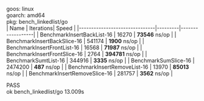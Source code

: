 goos: linux <br/>
goarch: amd64 <br/>
pkg: bench_linkedlist/go <br/>
| Name                          | Iterations| Speed          |
|-------------------------------|---------|------------------|
| BenchmarkInsertBackList-16    | 16270   |  **73546** ns/op |
| BenchmarkInsertBackSlice-16   | 541174  |   **1900** ns/op |
| BenchmarkInsertFrontList-16   | 16568   |  **71987** ns/op |
| BenchmarkInsertFrontSlice-16  | 2764    | **394781** ns/op |
| BenchmarkSumtList-16          | 344916  |   **3335** ns/op |
| BenchmarkSumSlice-16          | 2474200 |    **487** ns/op |
| BenchmarkInsertRemoveList-16  | 13970   |  **85013** ns/op |
| BenchmarkInsertRemoveSlice-16 | 281757  |   **3562** ns/op |

PASS <br/>
ok      bench_linkedlist/go     13.009s <br/>
